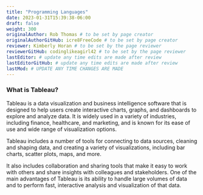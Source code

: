 ```yaml
---
title: "Programming Languages"
date: 2023-01-31T15:39:38-06:00
draft: false
weight: 300
originalAuthor: Rob Thomas # to be set by page creator
originalAuthorGitHub: icre8FreeCode # to be set by page creator
reviewer: Kimberly Horan # to be set by the page reviewer
reviewerGitHub: codinglikeagirl42 # to be set by the page reviewer
lastEditor: # update any time edits are made after review
lastEditorGitHub: # update any time edits are made after review
lastMod: # UPDATE ANY TIME CHANGES ARE MADE
---
```




### What is Tableau?

Tableau is a data visualization and business intelligence software that is designed to help users create interactive charts, graphs, and dashboards to explore and analyze data. It is widely used in a variety of industries, including finance, healthcare, and marketing, and is known for its ease of use and wide range of visualization options. 

Tableau includes a number of tools for connecting to data sources, cleaning and shaping data, and creating a variety of visualizations, including bar charts, scatter plots, maps, and more. 

It also includes collaboration and sharing tools that make it easy to work with others and share insights with colleagues and stakeholders. One of the main advantages of Tableau is its ability to handle large volumes of data and to perform fast, interactive analysis and visualization of that data.